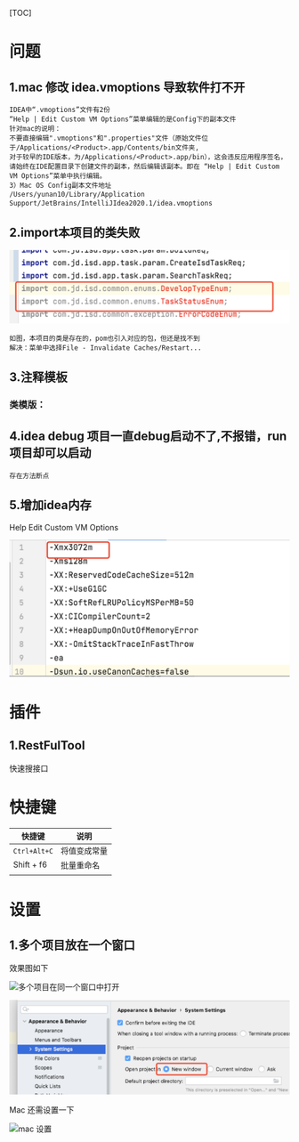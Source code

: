 [TOC]



# 问题

## 1.mac 修改 idea.vmoptions 导致软件打不开

```
IDEA中“.vmoptions”文件有2份
“Help | Edit Custom VM Options”菜单编辑的是Config下的副本文件
针对mac的说明：
不要直接编辑".vmoptions"和".properties"文件（原始文件位于/Applications/<Product>.app/Contents/bin文件夹,
对于较早的IDE版本，为/Applications/<Product>.app/bin），这会违反应用程序签名，请始终在IDE配置目录下创建文件的副本，然后编辑该副本。即在 “Help | Edit Custom VM Options”菜单中执行编辑。
3）Mac OS Config副本文件地址
/Users/yunan10/Library/Application Support/JetBrains/IntelliJIdea2020.1/idea.vmoptions
```

## 2.import本项目的类失败

![image-20220526160912870](https://raw.githubusercontent.com/yn1007220096/picture/master/202205261609919.png)

```
如图，本项目的类是存在的，pom也引入对应的包，但还是找不到
解决：菜单中选择File - Invalidate Caches/Restart...
```

## 3.注释模板

### 类模版：

## 4.idea debug 项目一直debug启动不了,不报错，run项目却可以启动

```
存在方法断点
```

## 5.增加idea内存

Help Edit Custom VM Options

![image-20220526160737315](https://raw.githubusercontent.com/yn1007220096/picture/master/202205261607889.png)

# 插件

## 1.RestFulTool

快速搜接口

# 快捷键

| 快捷键       | 说明         |
| ------------ | ------------ |
| `Ctrl+Alt+C` | 将值变成常量 |
| Shift + f6   | 批量重命名   |
|              |              |

# 设置

## 1.多个项目放在一个窗口

效果图如下

![多个项目在同一个窗口中打开](https://img2020.cnblogs.com/blog/1400924/202102/1400924-20210228192003995-1419673918.png)

![image-20220526160814678](https://raw.githubusercontent.com/yn1007220096/picture/master/202205261608725.png)

Mac 还需设置一下

![mac 设置](https://img2020.cnblogs.com/blog/1400924/202102/1400924-20210228192004882-1466913943.png)

